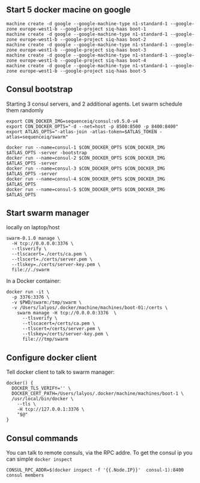 ## Start 5 docker macine on google

```
machine create -d google --google-machine-type n1-standard-1 --google-zone europe-west1-b --google-project siq-haas boot-1
machine create -d google --google-machine-type n1-standard-1 --google-zone europe-west1-b --google-project siq-haas boot-2
machine create -d google --google-machine-type n1-standard-1 --google-zone europe-west1-b --google-project siq-haas boot-3
machine create -d google --google-machine-type n1-standard-1 --google-zone europe-west1-b --google-project siq-haas boot-4
machine create -d google --google-machine-type n1-standard-1 --google-zone europe-west1-b --google-project siq-haas boot-5
```

## Consul bootstrap

Starting 3 consul servers, and 2 additional agents. Let swarm schedule them randomly

```
export CON_DOCKER_IMG=sequenceiq/consul:v0.5.0-v4
export CON_DOCKER_OPTS="-d --net=host -p 8500:8500 -p 8400:8400"
export ATLAS_OPTS="-atlas-join -atlas-token=$ATLAS_TOKEN -atlas=sequenceiq/swarm"

docker run --name=consul-1 $CON_DOCKER_OPTS $CON_DOCKER_IMG $ATLAS_OPTS -server -bootstrap
docker run --name=consul-2 $CON_DOCKER_OPTS $CON_DOCKER_IMG $ATLAS_OPTS -server
docker run --name=consul-3 $CON_DOCKER_OPTS $CON_DOCKER_IMG $ATLAS_OPTS -server
docker run --name=consul-4 $CON_DOCKER_OPTS $CON_DOCKER_IMG $ATLAS_OPTS
docker run --name=consul-5 $CON_DOCKER_OPTS $CON_DOCKER_IMG $ATLAS_OPTS
```

## Start swarm manager

locally on laptop/host
```
swarm-0.1.0 manage \
  -H tcp://0.0.0.0:3376 \
  --tlsverify \
  --tlscacert=./certs/ca.pem \
  --tlscert=./certs/server.pem \
  --tlskey=./certs/server-key.pem \
  file://./swarm
```

In a Docker container:
```
docker run -it \
  -p 3376:3376 \
  -v $PWD/swarm:/tmp/swarm \
  -v /Users/lalyos/.docker/machine/machines/boot-01:/certs \
    swarm manage -H tcp://0.0.0.0:3376  \
      --tlsverify \
      --tlscacert=/certs/ca.pem \
      --tlscert=/certs/server.pem \
      --tlskey=/certs/server-key.pem \
      file:///tmp/swarm
```

## Configure docker client

Tell docker client to talk to swarm manager:

```
docker() { 
  DOCKER_TLS_VERIFY='' \
  DOCKER_CERT_PATH=/Users/lalyos/.docker/machine/machines/boot-1 \
  /usr/local/bin/docker \
    --tls \
    -H tcp://127.0.0.1:3376 \
    "$@"
}
```

## Consul commands

You can talk to remote consuls, via the RPC addre. To get the consul ip you can simple `docker inspect`

```
CONSUL_RPC_ADDR=$(docker inspect -f '{{.Node.IP}}'  consul-1):8400 consul members
```